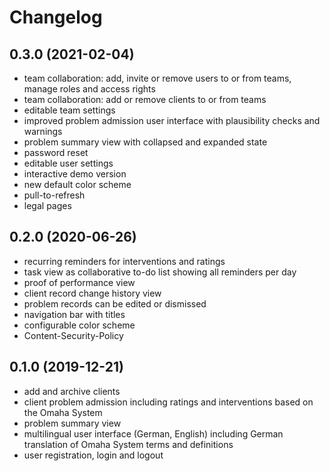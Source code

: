# Changelog

## 0.3.0 (2021-02-04)

- team collaboration: add, invite or remove users to or from teams, manage roles and access rights
- team collaboration: add or remove clients to or from teams
- editable team settings
- improved problem admission user interface with plausibility checks and warnings
- problem summary view with collapsed and expanded state
- password reset
- editable user settings
- interactive demo version
- new default color scheme
- pull-to-refresh
- legal pages

## 0.2.0 (2020-06-26)

- recurring reminders for interventions and ratings
- task view as collaborative to-do list showing all reminders per day
- proof of performance view
- client record change history view
- problem records can be edited or dismissed
- navigation bar with titles
- configurable color scheme
- Content-Security-Policy

## 0.1.0 (2019-12-21)

- add and archive clients
- client problem admission including ratings and interventions based on the Omaha System
- problem summary view
- multilingual user interface (German, English) including German translation of Omaha System terms and definitions
- user registration, login and logout

